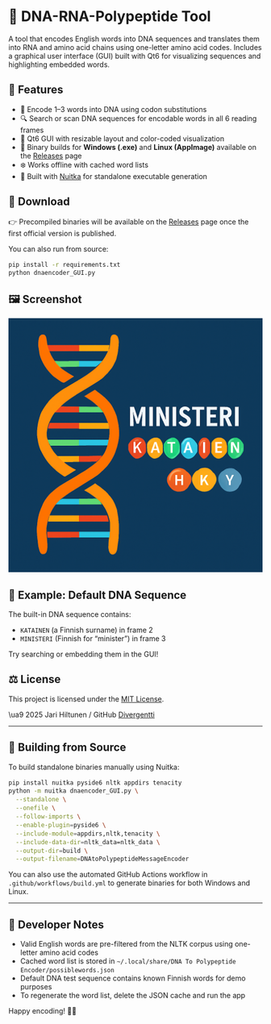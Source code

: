 # 🧬 DNA-RNA-Polypeptide Tool

A tool that encodes English words into DNA sequences and translates them into RNA and amino acid chains using one-letter amino acid codes. Includes a graphical user interface (GUI) built with Qt6 for visualizing sequences and highlighting embedded words.

## 🚀 Features

- 🧬 Encode 1–3 words into DNA using codon substitutions
- 🔍 Search or scan DNA sequences for encodable words in all 6 reading frames
- 🎨 Qt6 GUI with resizable layout and color-coded visualization
- 📆 Binary builds for **Windows (.exe)** and **Linux (AppImage)** available on the [Releases](../../releases) page
- ❄️ Works offline with cached word lists
- 🧰 Built with [Nuitka](https://nuitka.net/) for standalone executable generation

## 📅 Download

👉 Precompiled binaries will be available on the [Releases](../../releases) page once the first official version is published.

You can also run from source:

```bash
pip install -r requirements.txt
python dnaencoder_GUI.py
```

## 🖼 Screenshot

![screenshot](assets/DNAtoPolypeptideMessageEncoder.png)

## 🥪 Example: Default DNA Sequence

The built-in DNA sequence contains:
- `KATAINEN` (a Finnish surname) in frame 2
- `MINISTERI` (Finnish for “minister”) in frame 3

Try searching or embedding them in the GUI!

## ⚖️ License

This project is licensed under the [MIT License](LICENSE).

\ua9 2025 Jari Hiltunen / GitHub [Divergentti](https://github.com/Divergentti)

---

## 💪 Building from Source

To build standalone binaries manually using Nuitka:

```bash
pip install nuitka pyside6 nltk appdirs tenacity
python -m nuitka dnaencoder_GUI.py \
  --standalone \
  --onefile \
  --follow-imports \
  --enable-plugin=pyside6 \
  --include-module=appdirs,nltk,tenacity \
  --include-data-dir=nltk_data=nltk_data \
  --output-dir=build \
  --output-filename=DNAtoPolypeptideMessageEncoder
```

You can also use the automated GitHub Actions workflow in `.github/workflows/build.yml` to generate binaries for both Windows and Linux.

---

## 🔧 Developer Notes

- Valid English words are pre-filtered from the NLTK corpus using one-letter amino acid codes
- Cached word list is stored in `~/.local/share/DNA To Polypeptide Encoder/possiblewords.json`
- Default DNA test sequence contains known Finnish words for demo purposes
- To regenerate the word list, delete the JSON cache and run the app

Happy encoding! 🧬🌟
